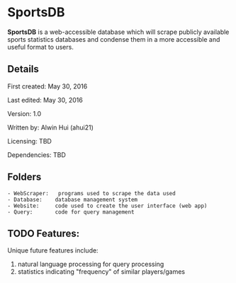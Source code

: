 # SportsDB

**SportsDB** is a web-accessible database which will scrape publicly 
available sports statistics databases and condense them in a more 
accessible and useful format to users.

## Details
First created:  May 30, 2016

Last edited:    May 30, 2016

Version:        1.0

Written by:     Alwin Hui (ahui21)

Licensing:      TBD

Dependencies:   TBD

## Folders
    - WebScraper:   programs used to scrape the data used
    - Database:    database management system
    - Website:     code used to create the user interface (web app)
    - Query:       code for query management

## TODO Features:
Unique future features include:
1)  natural language processing for query processing
2)  statistics indicating "frequency" of similar players/games
